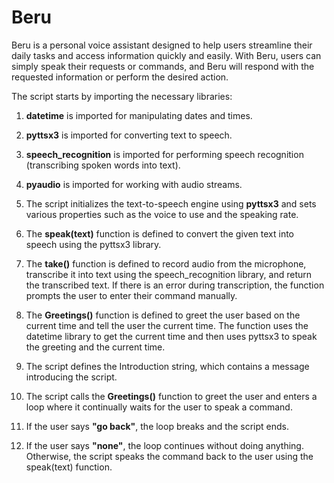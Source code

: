 # Beru

Beru is a personal voice assistant designed to help users streamline their daily tasks and access information quickly and easily. With Beru, users can simply speak their requests or commands, and Beru will respond with the requested information or perform the desired action.

The script starts by importing the necessary libraries:

1. **datetime** is imported for manipulating dates and times.

2. **pyttsx3** is imported for converting text to speech.

3. **speech_recognition** is imported for performing speech recognition (transcribing spoken words into text).

4. **pyaudio** is imported for working with audio streams.

5. The script initializes the text-to-speech engine using **pyttsx3** and sets various properties such as the voice to use and the speaking rate.

6. The **speak(text)** function is defined to convert the given text into speech using the pyttsx3 library.

7. The **take()** function is defined to record audio from the microphone, transcribe it into text using the speech_recognition library, and return the transcribed text. If there is an error during transcription, the function prompts the user to enter their command manually.

8. The **Greetings()** function is defined to greet the user based on the current time and tell the user the current time. The function uses the datetime library to get the current time and then uses pyttsx3 to speak the greeting and the current time.

9. The script defines the Introduction string, which contains a message introducing the script.

10. The script calls the **Greetings()** function to greet the user and enters a loop where it continually waits for the user to speak a command.

11. If the user says **"go back"**, the loop breaks and the script ends.

13. If the user says **"none"**, the loop continues without doing anything. Otherwise, the script speaks the command back to the user using the speak(text) function.
